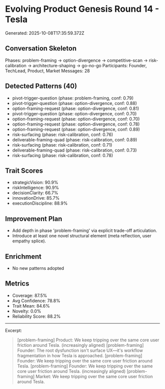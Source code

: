 # Evolving Product Genesis Round 14 - Tesla
Generated: 2025-10-08T17:35:59.372Z

## Conversation Skeleton
Phases: problem-framing → option-divergence → competitive-scan → risk-calibration → architecture-shaping → go-no-go
Participants: Founder, TechLead, Product, Market
Messages: 28

## Detected Patterns (40)
- pivot-trigger-question (phase: problem-framing, conf: 0.79)
- pivot-trigger-question (phase: option-divergence, conf: 0.88)
- option-framing-request (phase: option-divergence, conf: 0.81)
- pivot-trigger-question (phase: option-divergence, conf: 0.70)
- option-framing-request (phase: option-divergence, conf: 0.70)
- option-framing-request (phase: option-divergence, conf: 0.78)
- option-framing-request (phase: option-divergence, conf: 0.89)
- risk-surfacing (phase: risk-calibration, conf: 0.76)
- deliverable-framing-quad (phase: risk-calibration, conf: 0.89)
- risk-surfacing (phase: risk-calibration, conf: 0.71)
- deliverable-framing-quad (phase: risk-calibration, conf: 0.73)
- risk-surfacing (phase: risk-calibration, conf: 0.78)

## Trait Scores
- strategicVision: 90.9%
- riskIntelligence: 90.9%
- decisionClarity: 66.7%
- innovationDrive: 85.7%
- executionDiscipline: 88.9%

## Improvement Plan
- Add depth in phase 'problem-framing' via explicit trade-off articulation.
- Introduce at least one novel structural element (meta reflection, user empathy splice).

## Enrichment
- No new patterns adopted

## Metrics
- Coverage: 87.5%
- Avg Confidence: 78.8%
- Trait Mean: 84.6%
- Novelty: 0.0%
- Reliability Score: 88.2%

---
Excerpt:
> [problem-framing] Product: We keep tripping over the same core user friction around Tesla. (increasingly aligned)
> [problem-framing] Founder: The root dysfunction isn't surface UX—it's workflow fragmentation in how Tesla is approached.
> [problem-framing] Founder: We keep tripping over the same core user friction around Tesla.
> [problem-framing] Founder: We keep tripping over the same core user friction around Tesla. (increasingly aligned)
> [problem-framing] Market: We keep tripping over the same core user friction around Tesla.
